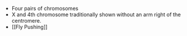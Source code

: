 - Four pairs of chromosomes
- X and 4th chromosome traditionally shown without an arm right of the centromere.
- [[Fly Pushing]]